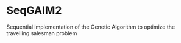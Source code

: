 # SeqGAIM2

Sequential implementation of the Genetic Algorithm to optimize the travelling salesman problem
